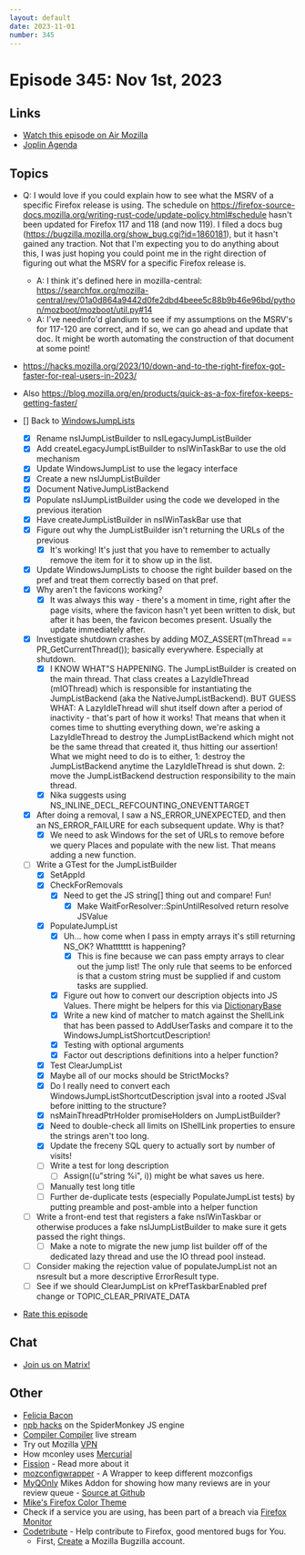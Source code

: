 ```yaml
---
layout: default
date: 2023-11-01
number: 345
---
```


# Episode 345: Nov 1st, 2023

## Links
* [Watch this episode on Air Mozilla](https://mzl.la/joy-of-coding-2023-11-01)
* [Joplin Agenda](https://mikeconley.ca/joc/agendas/Episode-0345.html)

## Topics
* Q: I would love if you could explain how to see what the MSRV of a specific Firefox release is using. The schedule on https://firefox-source-docs.mozilla.org/writing-rust-code/update-policy.html#schedule hasn't been updated for Firefox 117 and 118 (and now 119). I filed a docs bug (https://bugzilla.mozilla.org/show_bug.cgi?id=1860181), but it hasn't gained any traction. Not that I'm expecting you to do anything about this, I was just hoping you could point me in the right direction of figuring out what the MSRV for a specific Firefox release is.
  - A: I think it's defined here in mozilla-central: https://searchfox.org/mozilla-central/rev/01a0d864a9442d0fe2dbd4beee5c88b9b46e96bd/python/mozboot/mozboot/util.py#14
  - A: I've needinfo'd glandium to see if my assumptions on the MSRV's for 117-120 are correct, and if so, we can go ahead and update that doc. It might be worth automating the construction of that document at some point!
* https://hacks.mozilla.org/2023/10/down-and-to-the-right-firefox-got-faster-for-real-users-in-2023/
* Also https://blog.mozilla.org/en/products/quick-as-a-fox-firefox-keeps-getting-faster/

* [] Back to [WindowsJumpLists](https://bugzilla.mozilla.org/show_bug.cgi?id=1529276)
  - [x] Rename nsIJumpListBuilder to nsILegacyJumpListBuilder
  - [x] Add createLegacyJumpListBuilder to nsIWinTaskBar to use the old mechanism
  - [x] Update WindowsJumpList to use the legacy interface
  - [x] Create a new nsIJumpListBuilder
  - [x] Document NativeJumpListBackend
  - [x] Populate nsIJumpListBuilder using the code we developed in the previous iteration
  - [x] Have createJumpListBuilder in nsIWinTaskBar use that
  - [x] Figure out why the JumpListBuilder isn't returning the URLs of the previous
    - [x] It's working! It's just that you have to remember to actually remove the item for it to show up in the list.
  - [x] Update WindowsJumpLists to choose the right builder based on the pref and treat them correctly based on that pref.
  - [x] Why aren't the favicons working?
    - [x] It was always this way - there's a moment in time, right after the page visits, where the favicon hasn't yet been written to disk, but after it has been, the favicon becomes present. Usually the update immediately after.
  - [x] Investigate shutdown crashes by adding MOZ_ASSERT(mThread == PR_GetCurrentThread()); basically everywhere. Especially at shutdown.
    - [x] I KNOW WHAT"S HAPPENING. The JumpListBuilder is created on the main thread. That class creates a LazyIdleThread (mIOThread) which is responsible for instantiating the JumpListBackend (aka the NativeJumpListBackend). BUT GUESS WHAT: A LazyIdleThread will shut itself down after a period of inactivity - that's part of how it works! That means that when it comes time to shutting everything down, we're asking a LazyIdleThread to destroy the JumpListBackend which might not be the same thread that created it, thus hitting our assertion! What we might need to do is to either, 1: destroy the JumpListBackend anytime the LazyIdleThread is shut down. 2: move the JumpListBackend destruction responsibility to the main thread.
    - [x] Nika suggests using NS_INLINE_DECL_REFCOUNTING_ONEVENTTARGET
  - [x] After doing a removal, I saw a NS_ERROR_UNEXPECTED, and then an NS_ERROR_FAILURE for each subsequent update. Why is that?
    - [x] We need to ask Windows for the set of URLs to remove before we query Places and populate with the new list. That means adding a new function.
  - [ ] Write a GTest for the JumpListBuilder
    - [x] SetAppId
    - [x] CheckForRemovals
      - [x] Need to get the JS string[] thing out and compare! Fun!
        - [x] Make WaitForResolver::SpinUntilResolved return resolve JSValue
    - [x] PopulateJumpList
      - [x] Uh... how come when I pass in empty arrays it's still returning NS_OK? Whattttttt is happening?
        - [x] This is fine because we can pass empty arrays to clear out the jump list! The only rule that seems to be enforced is that a custom string must be supplied if and custom tasks are supplied.
      - [x] Figure out how to convert our description objects into JS Values. There might be helpers for this via [DictionaryBase](https://searchfox.org/mozilla-central/rev/e7b8d13b7513b6fbd97d69e882d7faeed05309d0/dom/bindings/ToJSValue.h#283-289)
      - [x] Write a new kind of matcher to match against the ShellLink that has been passed to AddUserTasks and compare it to the WindowsJumpListShortcutDescription!
      - [x] Testing with optional arguments
      - [x] Factor out descriptions definitions into a helper function?
    - [x] Test ClearJumpList
    - [x] Maybe all of our mocks should be StrictMocks?
    - [x] Do I really need to convert each WindowsJumpListShortcutDescription jsval into a rooted JSval before initting to the structure?
    - [x] nsMainThreadPtrHolder promiseHolders on JumpListBuilder?
    - [x] Need to double-check all limits on IShellLink properties to ensure the strings aren't too long.
    - [x] Update the freceny SQL query to actually sort by number of visits!
    - [ ] Write a test for long description
      - [ ] Assign((u"string %i", i)) might be what saves us here.
    - [ ] Manually test long title
    - [ ] Further de-duplicate tests (especially PopulateJumpList tests) by putting preamble and post-amble into a helper function
  - [ ] Write a front-end test that registers a fake nsIWinTaskbar or otherwise produces a fake nsIJumpListBuilder to make sure it gets passed the right things.
    - [ ] Make a note to migrate the new jump list builder off of the dedicated lazy thread and use the IO thread pool instead.
  - [ ] Consider making the rejection value of populateJumpList not an nsresult but a more descriptive ErrorResult type.
  - [ ] See if we should ClearJumpList on kPrefTaskbarEnabled pref change or TOPIC_CLEAR_PRIVATE_DATA

* [Rate this episode](https://forms.gle/Ew9115uVRZqpm5in9)

## Chat
* [Join us on Matrix!](https://matrix.to/#/!enWuAmKDOEEPYejXRk:mozilla.org?via=mozilla.org&via=raim.ist)

## Other
* [Felicia Bacon](https://www.youtube.com/channel/UCMtqVykGztIYmj7OpFf7oeQ/videos)
* [npb hacks](https://www.twitch.tv/BackToTheCode) on the SpiderMonkey JS engine
* [Compiler Compiler](https://www.twitch.tv/codehag) live stream
* Try out Mozilla [VPN](https://vpn.mozilla.org/)
* How mconley uses [Mercurial](https://mikeconley.github.io/documents/How_mconley_uses_Mercurial_for_Mozilla_code)
* [Fission](https://firefox-source-docs.mozilla.org/dom/dom/Fission.html) - Read more about it
* [mozconfigwrapper](https://github.com/ahal/mozconfigwrapper) - A Wrapper to keep different mozconfigs
* [MyQOnly](https://addons.mozilla.org/en-US/firefox/addon/myqonly/) Mikes Addon for showing how many reviews are in your review queue - [Source at Github](https://github.com/mikeconley/myqonly)
* [Mike's Firefox Color Theme](https://addons.mozilla.org/en-US/firefox/addon/electricbluegaloo/)
* Check if a service you are using, has been part of a breach via [Firefox Monitor](https://monitor.firefox.com/breaches)
* [Codetribute](https://codetribute.mozilla.org/) - Help contribute to Firefox, good mentored bugs for You.
  - First, [Create](https://bugzilla.mozilla.org/createaccount.cgi) a Mozilla Bugzilla account.

